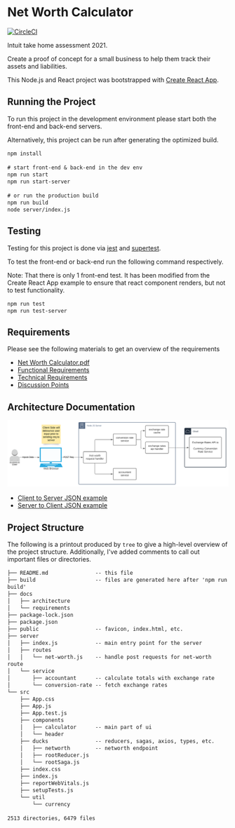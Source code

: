 # Net Worth Calculator

[![CircleCI](https://circleci.com/gh/nettapper/net-worth-calculator.svg?style=shield)](https://app.circleci.com/pipelines/github/nettapper/net-worth-calculator)

Intuit take home assessment 2021.

Create a proof of concept for a small business to help them track their assets
and liabilities.

This Node.js and React project was bootstrapped with [Create React App](https://github.com/facebook/create-react-app).

## Running the Project

To run this project in the development environment please start both the
front-end and back-end servers.

Alternatively, this project can be run after generating the optimized build.

``` text
npm install

# start front-end & back-end in the dev env
npm run start
npm run start-server

# or run the production build
npm run build
node server/index.js
```

## Testing

Testing for this project is done via [jest](https://jestjs.io/) and [supertest](https://github.com/visionmedia/supertest#readme).

To test the front-end or back-end run the following command respectively.

Note: That there is only 1 front-end test. It has been modified from the Create
React App example to ensure that react component renders, but not to test functionality.

``` text
npm run test
npm run test-server
```

## Requirements

Please see the following materials to get an overview of the requirements

- [Net Worth Calculator.pdf](./docs/requirements/A4A%20Exercise%20-%20Net%20Worth%20Calculator.pdf)
- [Functional Requirements](./docs/requirements/functional-requirements.md)
- [Technical Requirements](./docs/requirements/technical-requirements.md)
- [Discussion Points](./docs/requirements/discussion-points.md)

## Architecture Documentation

![High Level Architecture Diagram](./docs/architecture/Intuit%20Net%20Worth%20Calculator%20Architecture.svg)

- [Client to Server JSON example](./docs/architecture/client-to-server-request.json)
- [Server to Client JSON example](./docs/architecture/server-to-client-response.json)

## Project Structure

The following is a printout produced by `tree` to give a high-level overview of
the project structure.
Additionally, I've added comments to call out important files or directories.

``` text
├── README.md               -- this file
├── build                   -- files are generated here after 'npm run build'
├── docs
│   ├── architecture
│   └── requirements
├── package-lock.json
├── package.json
├── public                  -- favicon, index.html, etc.
├── server
│   ├── index.js            -- main entry point for the server
│   ├── routes
│   │   └── net-worth.js    -- handle post requests for net-worth route
│   └── service
│       ├── accountant      -- calculate totals with exchange rate
│       └── conversion-rate -- fetch exchange rates
└── src
    ├── App.css
    ├── App.js
    ├── App.test.js
    ├── components
    │   ├── calculator      -- main part of ui
    │   └── header
    ├── ducks               -- reducers, sagas, axios, types, etc.
    │   ├── networth        -- networth endpoint
    │   ├── rootReducer.js
    │   └── rootSaga.js
    ├── index.css
    ├── index.js
    ├── reportWebVitals.js
    ├── setupTests.js
    └── util
        └── currency

2513 directories, 6479 files
```

